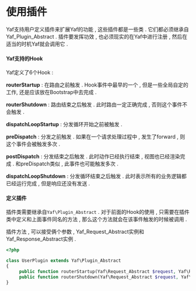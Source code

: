 # 使用插件

Yaf支持用户定义插件来扩展Yaf的功能 , 这些插件都是一些类 . 它们都必须继承自Yaf\_Plugin\_Abstract . 插件要发挥功效 , 也必须现实的在Yaf中进行注册 , 然后在适当的时机Yaf就会调用它 .

#### Yaf支持的Hook

Yaf定义了6个Hook :

**routerStartup** : 在路由之前触发 . Hook事件中最早的一个 , 但是一些全局自定的工作, 还是应该放在Bootstrap中去完成 .

**routerShutdown** : 路由结束之后触发 . 此时路由一定正确完成 , 否则这个事件不会触发 .

**dispatchLoopStartup** : 分发循环开始之前被触发 .

**preDispatch** : 分发之前触发 . 如果在一个请求处理过程中 , 发生了forward , 则这个事件会被触发多次 .

**postDispatch** : 分发结束之后触发 . 此时动作已经执行结束 , 视图也已经渲染完成 . 和preDispatch类似 , 此事件也可能触发多次 .

**dispatchLoopShutdown** : 分发循环结束之后触发 . 此时表示所有的业务逻辑都已经运行完成 , 但是响应还没有发送 .

#### 定义插件

插件类需要继承自`Yaf\Plugin_Abstract` . 对于前面的Hook的使用 , 只需要在插件类中定义和上面事件同名的方法 , 那么这个方法就会在该事件触发的时候被调用 .

插件方法 , 可以接受俩个参数 , Yaf\_Request\_Abstract实例和Yaf\_Response\_Abstract实例 .

```php
<?php

class UserPlugin extends Yaf\Plugin_Abstract
{
     public function routerStartup(Yaf\Request_Abstract $request, Yaf\Response_Abstract $response) {}
     public function routerShutdown(Yaf\Request_Abstract $request, Yaf\Response_Abstract $response) {}
}
```



